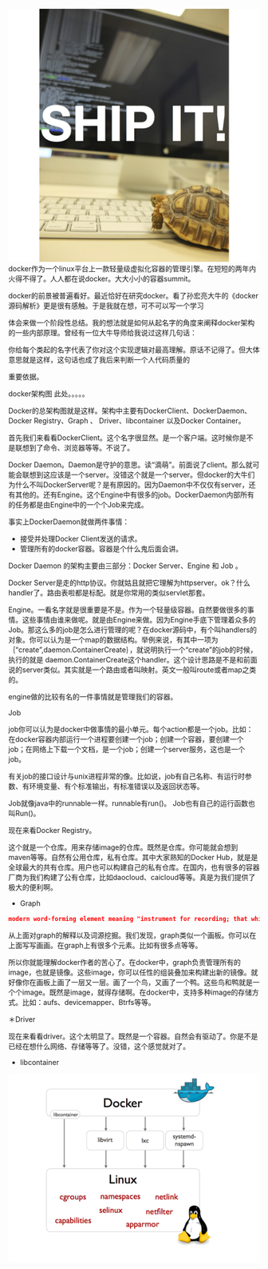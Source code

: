 ![](static/images/docker/shipit-gordon.jpg)
docker作为一个linux平台上一款轻量级虚拟化容器的管理引擎。在短短的两年内火得不得了。人人都在说docker。大大小小的容器summit。

docker的前景被普遍看好。最近恰好在研究docker。看了孙宏亮大牛的《docker源码解析》更是很有感触。于是我就在想，可不可以写一个学习

体会来做一个阶段性总结。我的想法就是如何从起名字的角度来阐释docker架构的一些内部原理。曾经有一位大牛导师给我说过这样几句话：

你给每个类起的名字代表了你对这个实现逻辑对最高理解。原话不记得了。但大体意思就是这样，这句话也成了我后来判断一个人代码质量的

重要依据。


docker架构图  此处。。。。。



Docker的总架构图就是这样。架构中主要有DockerClient、DockerDaemon、Docker Registry、Graph 、 Driver、libcontainer 以及Docker Container。


首先我们来看看DockerClient。这个名字很显然。是一个客户端。这时候你是不是联想到了命令、浏览器等等。不说了。


Docker Daemon。Daemon是守护的意思。读“滴萌”。前面说了client。那么就可能会联想到这应该是一个server。没错这个就是一个server。但docker的大牛们为什么不叫DockerServer呢？是有原因的。因为Daemon中不仅仅有server，还有其他的。还有Engine。这个Engine中有很多的job。DockerDaemon内部所有的任务都是由Engine中的一个个Job来完成。

事实上DockerDaemon就做两件事情：
* 接受并处理Docker Client发送的请求。
* 管理所有的docker容器。容器是个什么鬼后面会讲。

Docker Daemon 的架构主要由三部分：Docker Server、Engine 和 Job 。

Docker Server是走的http协议。你就姑且就把它理解为httpserver。ok？什么handler了。路由表啦都是标配。就是你常用的类似servlet那套。



Engine。一看名字就是很重要是不是。作为一个轻量级容器。自然要做很多的事情。这些事情由谁来做呢。就是由Engine来做。因为Engine手底下管理着众多的Job。那这么多的job是怎么进行管理的呢？在docker源码中，有个叫handlers的对象。你可以认为是一个map的数据结构。举例来说，有其中一项为｛“create”,daemon.ContainerCreate｝，就说明执行一个“create”的job的时候，执行的就是
daemon.ContainerCreate这个handler。这个设计思路是不是和前面说的server类似。其实就是一个路由或者叫映射。英文一般叫route或者map之类的。


engine做的比较有名的一件事情就是管理我们的容器。


Job

job你可以认为是docker中做事情的最小单元。每个action都是一个job。比如：在docker容器内部运行一个进程要创建一个job；创建一个容器，要创建一个job；在网络上下载一个文档，是一个job；创建一个server服务，这也是一个job。


有关job的接口设计与unix进程非常的像。比如说，job有自己名称、有运行时参数、有环境变量、有个标准输出，有标准错误以及返回状态等。

Job就像java中的runnable一样。runnable有run()。  Job也有自己的运行函数也叫Run()。


现在来看Docker Registry。

这个就是一个仓库。用来存储image的仓库。既然是仓库。你可能就会想到maven等等。自然有公用仓库，私有仓库。其中大家熟知的Docker Hub，就是是全球最大的共有仓库。用户也可以构建自己的私有仓库。在国内，也有很多的容器厂商为我们构建了公有仓库，比如daocloud、caicloud等等。真是为我们提供了极大的便利啊。



* Graph

```json
modern word-forming element meaning "instrument for recording; that which writes, marks, or describes; something written," from Greek -graphos "-writing, -writer" (as in autographos "written with one's own hand"), from graphe "writing, the art of writing, a writing," from graphein "to write, express by written characters," earlier "to draw, represent by lines drawn" (see -graphy). Adopted widely (Dutch -graaf, German -graph, French -graphe, Spanish -grafo). Related: -grapher; -graphic; -graphical.
```

从上面对graph的解释以及词源挖掘。我们发现，graph类似一个画板。你可以在上面写写画画。在graph上有很多个元素。比如有很多点等等。

所以你就能理解docker作者的苦心了。在docker中，graph负责管理所有的image，也就是镜像。这些image，你可以任性的组装叠加来构建出新的镜像。就好像你在画板上画了一层又一层。画了一个鸟，又画了一个鸭。这些鸟和鸭就是一个个image。既然是image，就得存储啊。在docker中，支持多种image的存储方式。比如：aufs、devicemapper、Btrfs等等。


＊Driver

现在来看看driver。这个太明显了。既然是一个容器。自然会有驱动了。你是不是已经在想什么网络、存储等等了。没错，这个感觉就对了。





* libcontainer

![](static/images/docker/docker-execdriver-diagram.png)
